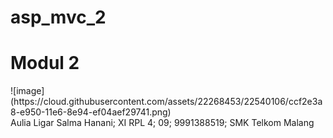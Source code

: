 # asp_mvc_2
<h1>Modul 2</h1>
![image](https://cloud.githubusercontent.com/assets/22268453/22540106/ccf2e3a8-e950-11e6-8e94-ef04aef29741.png)<br>
Aulia Ligar Salma Hanani; XI RPL 4; 09; 9991388519; SMK Telkom Malang
